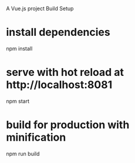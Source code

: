A Vue.js project
Build Setup

# install dependencies

  npm install


# serve with hot reload at http://localhost:8081

  npm start


# build for production with minification

  npm run build

